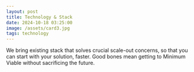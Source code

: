 ```yaml
---
layout: post
title: Technology & Stack
date: 2024-10-18 03:25:00
image: /assets/card3.jpg
tags: technology
---
```

We bring existing stack that solves crucial scale-out concerns, so that you can start with your solution, faster. Good bones mean getting to Minimum Viable without sacrificing the future.